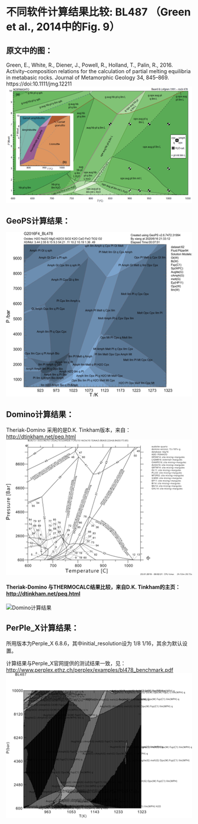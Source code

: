 # 不同软件计算结果比较: BL487 （Green et al., 2014中的Fig. 9） 

## 原文中的图：
Green, E., White, R., Diener, J., Powell, R., Holland, T., Palin, R., 2016. Activity–composition relations for the calculation of partial melting equilibria in metabasic rocks. Journal of Metamorphic Geology 34, 845–869.  https://doi:10.1111/jmg.12211
![原图](/img/Help/BL487-origin.png)

## GeoPS计算结果：
![GeoPS计算结果](/img/Help/BL487-1th.jpg)

## Domino计算结果：
Theriak-Domino 采用的是D.K. Tinkham版本，来自： http://dtinkham.net/peq.html
![Domino计算结果](/img/Help/BL487-domino.jpg)
#### Theriak-Domino 与THERMOCALC结果比较，来自D.K. Tinkham的主页：http://dtinkham.net/peq.html

![Domino计算结果](http://dtinkham.net/Thermocalc-Theriak-Domino-Comparison-BL478.png)

## PerPle_X计算结果：
所用版本为Perple_X 6.8.6，其中initial_resolution设为 1/8 1/16，其余为默认设置。

计算结果与Perple_X官网提供的测试结果一致，见：http://www.perplex.ethz.ch/perplex/examples/bl478_benchmark.pdf
![PerPle_X计算结果](/img/Help/BL487-perplex.jpg)



